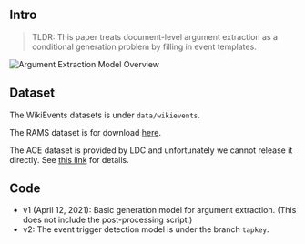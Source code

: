 ## Intro

> TLDR: 
> This paper treats document-level argument extraction as a conditional generation problem by filling in event templates.


![Argument Extraction Model Overview](figures/model.png)

## Dataset

The WikiEvents datasets is under `data/wikievents`.

The RAMS dataset is for download [here](https://nlp.jhu.edu/rams/).

The ACE dataset is provided by LDC and unfortunately we cannot release it directly. See [this link](https://catalog.ldc.upenn.edu/LDC2006T06) for details.

## Code 

- v1 (April 12, 2021): Basic generation model for argument extraction. (This does not include the post-processing script.)
- v2: The event trigger detection model is under the branch `tapkey`. 


